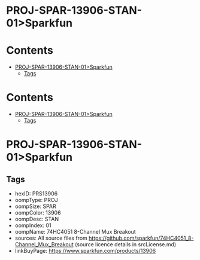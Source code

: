 
PROJ-SPAR-13906-STAN-01>Sparkfun
================================

Contents
========

* [PROJ-SPAR-13906-STAN-01>Sparkfun](#proj-spar-13906-stan-01sparkfun)
	* [Tags](#tags)

Contents
========

* [PROJ-SPAR-13906-STAN-01>Sparkfun](#proj-spar-13906-stan-01sparkfun)
	* [Tags](#tags)

# PROJ-SPAR-13906-STAN-01>Sparkfun

## Tags

- hexID: PRS13906
- oompType: PROJ
- oompSize: SPAR
- oompColor: 13906
- oompDesc: STAN
- oompIndex: 01
- oompName: 74HC4051 8-Channel Mux Breakout
- sources: All source files from https://github.com/sparkfun/74HC4051_8-Channel_Mux_Breakout (source licence details in srcLicense.md)
- linkBuyPage: https://www.sparkfun.com/products/13906
